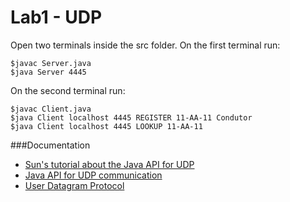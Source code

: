 # Lab1 - UDP

Open two terminals inside the src folder.
On the first terminal run:
```
$javac Server.java
$java Server 4445
```

On the second terminal run:
```
$javac Client.java
$java Client localhost 4445 REGISTER 11-AA-11 Condutor
$java Client localhost 4445 LOOKUP 11-AA-11
```
###Documentation
* [Sun's tutorial about the Java API for UDP](http://docs.oracle.com/javase/tutorial/networking/datagrams/index.html)
* [Java API for UDP communication](https://moodle.up.pt/pluginfile.php/103736/mod_page/content/23/udp_java.pdf)
* [User Datagram Protocol](https://tools.ietf.org/html/rfc768)
